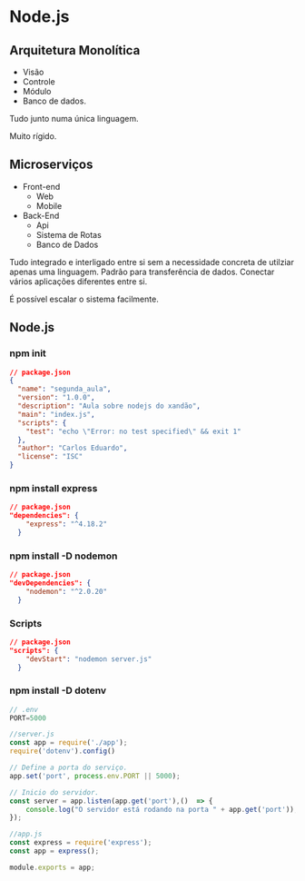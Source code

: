 # Node.js

## Arquitetura Monolítica
- Visão
- Controle
- Módulo
- Banco de dados. 

Tudo junto numa única linguagem.

Muito rígido.

## Microserviços

- Front-end
  - Web
  - Mobile
- Back-End
  - Api
  - Sistema de Rotas
  - Banco de Dados

Tudo integrado e interligado entre si sem a necessidade concreta de utilziar apenas uma linguagem.
Padrão para transferência de dados. Conectar vários aplicações diferentes entre si.

É possível escalar o sistema facilmente.

## Node.js

### **npm init**

```json
// package.json
{
  "name": "segunda_aula",
  "version": "1.0.0",
  "description": "Aula sobre nodejs do xandão",
  "main": "index.js",
  "scripts": {
    "test": "echo \"Error: no test specified\" && exit 1"
  },
  "author": "Carlos Eduardo",
  "license": "ISC"
}
```
### **npm install express**
```json
// package.json
"dependencies": {
    "express": "^4.18.2"
  }
```
### **npm install -D nodemon**
```json
// package.json
"devDependencies": {
    "nodemon": "^2.0.20"
  }
```
### **Scripts**
```json
// package.json
"scripts": {
    "devStart": "nodemon server.js"
  }
```
### **npm install -D dotenv**
```js
// .env
PORT=5000
```
```js
//server.js
const app = require('./app');
require('dotenv').config()

// Define a porta do serviço.
app.set('port', process.env.PORT || 5000);

// Inicio do servidor.
const server = app.listen(app.get('port'),()  => {
    console.log("O servidor está rodando na porta " + app.get('port'));
});
```
```js
//app.js
const express = require('express');
const app = express();

module.exports = app;
```